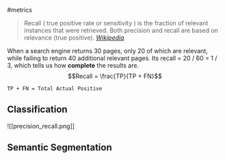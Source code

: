 #metrics 
>Recall ( true positive rate or sensitivity ) is the fraction of relevant instances that were retrieved. Both precision and recall are based on relevance (true positive).
>																										*[Wikipedia](https://en.wikipedia.org/wiki/Precision_and_recall)*

When a search engine returns 30 pages, only 20 of which are relevant, while failing to return 40 additional relevant pages.
Its recall = 20 / 60 = 1 / 3, which tells us how **complete** the results are.
	$$Recall = \frac{TP}{TP + FN}$$

`TP + FN = Total Actual Positive`

## Classification
![[precision_recall.png]]
## Semantic Segmentation